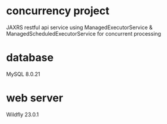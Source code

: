 # concurrency project
JAXRS restful api service using ManagedExecutorService & ManagedScheduledExecutorService for concurrent processing

# database
MySQL 8.0.21

# web server
Wildfly 23.0.1
